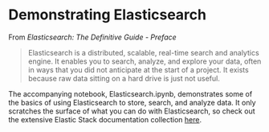 # Demonstrating Elasticsearch  

From *Elasticsearch: The Definitive Guide - Preface*

> Elasticsearch is a distributed, scalable, real-time search and analytics engine. It enables you to search, analyze, and explore your data, often in ways that you did not anticipate at the start of a project. It exists because raw data sitting on a hard drive is just not useful.

The accompanying notebook, Elasticsearch.ipynb, demonstrates some of the basics of using Elasticsearch to store, search, and analyze data. It only scratches the surface of what you can do with Elasticsearch, so check out the extensive Elastic Stack documentation collection [here](https://www.elastic.co/guide/index.html).  
